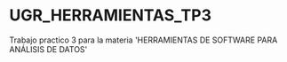 # UGR_HERRAMIENTAS_TP3
Trabajo practico 3 para la materia 'HERRAMIENTAS DE SOFTWARE PARA ANÁLISIS DE DATOS'
